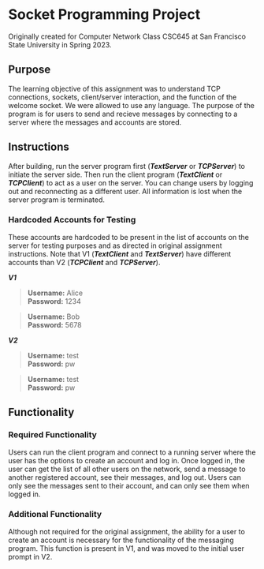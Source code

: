 # Socket Programming Project
Originally created for Computer Network Class CSC645 at San Francisco State University in Spring 2023.

## Purpose
The learning objective of this assignment was to understand TCP connections, sockets, client/server interaction, and the function of the welcome socket. We were allowed to use any language.
The purpose of the program is for users to send and recieve messages by connecting to a server where the messages and accounts are stored.

## Instructions
After building, run the server program first (***TextServer*** or ***TCPServer***) to initiate the server side. Then run the client program (***TextClient*** or ***TCPClient***) to act as a user on the server. You can change users by logging out and reconnecting as a different user. All information is lost when the server program is terminated.

### Hardcoded Accounts for Testing
These accounts are hardcoded to be present in the list of accounts on the server for testing purposes and as directed in original assignment instructions. Note that V1 (***TextClient*** and ***TextServer***) have different accounts than V2 (***TCPClient*** and ***TCPServer***).  
  
***V1***  
> **Username:** Alice  
> **Password:** 1234  

> **Username:** Bob  
> **Password:** 5678  

***V2***  
> **Username:** test  
> **Password:** pw

> **Username:** test  
> **Password:** pw

## Functionality
### Required Functionality
Users can run the client program and connect to a running server where the user has the options to create an account and log in. Once logged in, the user can get the list of all other users on the network, send a message to another registered account, see their messages, and log out. Users can only see the messages sent to their account, and can only see them when logged in.

### Additional Functionality
Although not required for the original assignment, the ability for a user to create an account is necessary for the functionality of the messaging program. This function is present in V1, and was moved to the initial user prompt in V2.

